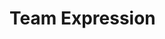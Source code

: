 # Team Expression

[logo]: https://github.com/NCBI-Hackathons/RNA-Seq-in-the-Cloud/tree/master/Expression/progress_report.png "progress"

